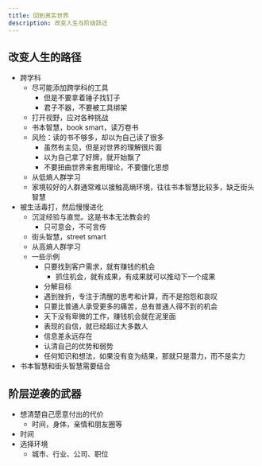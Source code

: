 ```yaml
---
title: 回到真实世界
description: 改变人生与阶级跃迁
---
```


## 改变人生的路径

- 跨学科
  - 尽可能添加跨学科的工具
    - 但是不要拿着锤子找钉子
    - 君子不器，不要被工具绑架
  - 打开视野，应对各种挑战
  - 书本智慧，book smart，读万卷书
  - 风险：读的书不够多，却以为自己读了很多
    - 虽然有主见，但是对世界的理解很片面
    - 以为自己拿了好牌，就开始飘了
    - 不要扭曲世界来套用理论，不要僵化思想
  - 从低熵人群学习
  - 家境较好的人群通常难以接触高熵环境，往往书本智慧比较多，缺乏街头智慧
- 被生活毒打，然后慢慢进化
  - 沉淀经验与直觉。这是书本无法教会的
    - 只可意会，不可言传
  - 街头智慧，street smart
  - 从高熵人群学习
  - 一些示例
    - 只要找到客户需求，就有赚钱的机会
      - 抓住机会，就有成果，有成果就可以推动下一个成果
    - 分解目标
    - 遇到挫折，专注于清醒的思考和计算，而不是抱怨和哀叹
    - 只要比普通人承受更多的痛苦，总有普通人得不到的机会
    - 天下没有卑微的工作，赚钱机会就在泥里面
    - 表现的自信，就已经超过大多数人
    - 信息差永远存在
    - 认清自己的优势和弱势
    - 任何知识和想法，如果没有变为结果，那就只是潜力，而不是实力
- 书本智慧和街头智慧需要结合

## 阶层逆袭的武器

- 想清楚自己愿意付出的代价
  - 时间，身体，亲情和朋友圈等
- 时间
- 选择环境
  - 城市、行业、公司、职位
